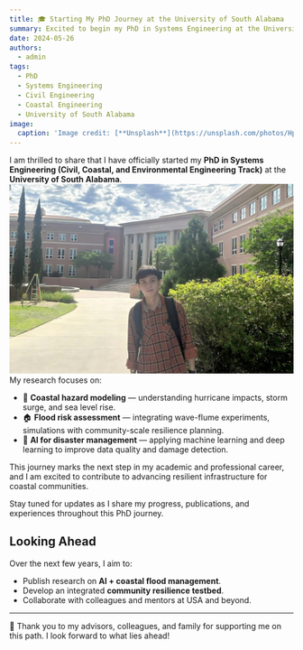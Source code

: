 ```yaml
---
title: 🎓 Starting My PhD Journey at the University of South Alabama
summary: Excited to begin my PhD in Systems Engineering at the University of South Alabama, USA.
date: 2024-05-26
authors:
  - admin
tags:
  - PhD
  - Systems Engineering
  - Civil Engineering
  - Coastal Engineering
  - University of South Alabama
image:
  caption: 'Image credit: [**Unsplash**](https://unsplash.com/photos/Hp9C5F5mM38)'
---
```


I am thrilled to share that I have officially started my **PhD in Systems Engineering (Civil, Coastal, and Environmental Engineering Track)** at the **University of South Alabama**.  
![Starting my PhD at University of South Alabama](usa-campus.jpg)
My research focuses on:  
- 🌊 **Coastal hazard modeling** — understanding hurricane impacts, storm surge, and sea level rise.  
- 🏠 **Flood risk assessment** — integrating wave-flume experiments, simulations with community-scale resilience planning.  
- 🤖 **AI for disaster management** — applying machine learning and deep learning to improve data quality and damage detection.  

This journey marks the next step in my academic and professional career, and I am excited to contribute to advancing resilient infrastructure for coastal communities.  

Stay tuned for updates as I share my progress, publications, and experiences throughout this PhD journey.  

## Looking Ahead
Over the next few years, I aim to:  
- Publish research on **AI + coastal flood management**.  
- Develop an integrated **community resilience testbed**.  
- Collaborate with colleagues and mentors at USA and beyond.  

---

🙌 Thank you to my advisors, colleagues, and family for supporting me on this path. I look forward to what lies ahead!
